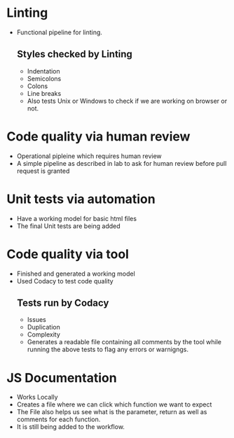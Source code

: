 # Linting
 - Functional pipeline for linting. 
   ## Styles checked by Linting
     - Indentation
     - Semicolons
     - Colons
     - Line breaks
     - Also tests Unix or Windows to check if we are working on browser or not. 



# Code quality via human review
 - Operational pipleine which requires human review
 - A simple pipeline as described in lab to ask for human review before pull request is granted



# Unit tests via automation 
 - Have a working model for basic html files
 - The final Unit tests are being added
 


# Code quality via tool
 - Finished and generated a working model
 - Used Codacy to test code quality
   ## Tests run by Codacy
     - Issues
     - Duplication
     - Complexity 
     - Generates a readable file containing all comments by the tool while running the above tests to flag any errors or warnigngs.



# JS Documentation
 - Works Locally
 - Creates a file where we can click which function we want to expect
 - The File also helps us see what is the parameter, return as well as comments for each function.
 - It is still being added to the workflow.
